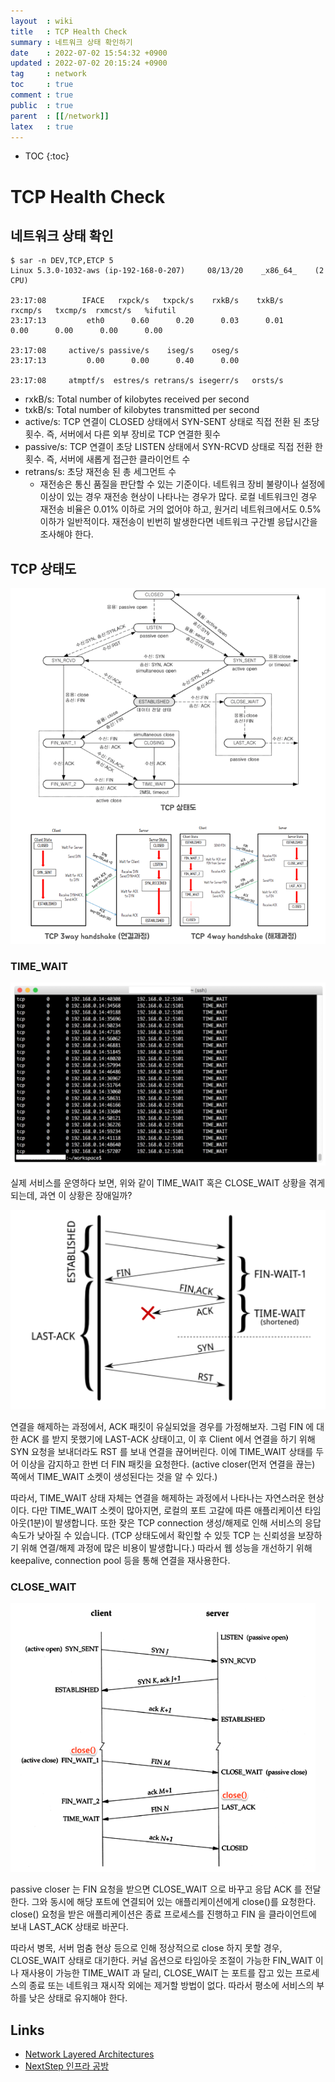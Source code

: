 ```yaml
---
layout  : wiki
title   : TCP Health Check
summary : 네트워크 상태 확인하기
date    : 2022-07-02 15:54:32 +0900
updated : 2022-07-02 20:15:24 +0900
tag     : network
toc     : true
comment : true
public  : true
parent  : [[/network]]
latex   : true
---
```

* TOC
  {:toc}

# TCP Health Check

## 네트워크 상태 확인

```shell
$ sar -n DEV,TCP,ETCP 5
Linux 5.3.0-1032-aws (ip-192-168-0-207) 	08/13/20 	_x86_64_	(2 CPU)

23:17:08        IFACE   rxpck/s   txpck/s    rxkB/s    txkB/s   rxcmp/s   txcmp/s  rxmcst/s   %ifutil
23:17:13         eth0      0.60      0.20      0.03      0.01      0.00      0.00      0.00      0.00

23:17:08     active/s passive/s    iseg/s    oseg/s
23:17:13         0.00      0.00      0.40      0.00

23:17:08     atmptf/s  estres/s retrans/s isegerr/s   orsts/s
```

- rxkB/s: Total number of kilobytes received per second
- txkB/s: Total number of kilobytes transmitted per second
- active/s: TCP 연결이 CLOSED 상태에서 SYN-SENT 상태로 직접 전환 된 초당 횟수. 즉, 서버에서 다른 외부 장비로 TCP 연결한 횟수
- passive/s: TCP 연결이 초당 LISTEN 상태에서 SYN-RCVD 상태로 직접 전환 한 횟수. 즉, 서버에 새롭게 접근한 클라이언트 수
- retrans/s: 초당 재전송 된 총 세그먼트 수
    - 재전송은 통신 품질을 판단할 수 있는 기준이다. 네트워크 장비 불량이나 설정에 이상이 있는 경우 재전송 현상이 나타나는 경우가 많다. 로컬 네트워크인 경우 재전송 비율은 0.01% 이하로 거의 없어야 하고, 원거리 네트워크에서도 0.5% 이하가 일반적이다. 재전송이 빈번히 발생한다면 네트워크 구간별 응답시간을 조사해야 한다.

## TCP 상태도

![](/resource/wiki/network-tcp/tcp.png)

### TIME_WAIT

![](/resource/wiki/network-tcp/timewait.png)

실제 서비스를 운영하다 보면, 위와 같이 TIME_WAIT 혹은 CLOSE_WAIT 상황을 겪게 되는데, 과연 이 상황은 장애일까?

![](/resource/wiki/network-tcp/timewait2.png)

연결을 해제하는 과정에서, ACK 패킷이 유실되었을 경우를 가정해보자. 그럼 FIN 에 대한 ACK 를 받지 못했기에 LAST-ACK 상태이고, 이 후 Client 에서 연결을 하기 위해 SYN 요청을 보내더라도 RST 를 보내 연결을 끊어버린다. 이에 TIME_WAIT 상태를 두어 이상을 감지하고 한번 더 FIN 패킷을 요청한다. (active closer(먼저 연결을 끊는) 쪽에서 TIME_WAIT 소켓이 생성된다는 것을 알 수 있다.)

따라서, TIME_WAIT 상태 자체는 연결을 해제하는 과정에서 나타나는 자연스러운 현상이다. 다만 TIME_WAIT 소켓이 많아지면, 로컬의 포트 고갈에 따른 애플리케이션 타임아웃(1분)이 발생합니다. 또한 잦은 TCP connection 생성/해제로 인해 서비스의 응답속도가 낮아질 수 있습니다. (TCP 상태도에서 확인할 수 있듯 TCP 는 신뢰성을 보장하기 위해 연결/해제 과정에 많은 비용이 발생합니다.) 따라서 웹 성능을 개선하기 위해 keepalive, connection pool 등을 통해 연결을 재사용한다.

### CLOSE_WAIT

![](/resource/wiki/network-tcp/closewait.png)

passive closer 는 FIN 요청을 받으면 CLOSE_WAIT 으로 바꾸고 응답 ACK 를 전달한다. 그와 동시에 해당 포트에 연결되어 있는 애플리케이션에게 close()를 요청한다. close() 요청을 받은 애플리케이션은 종료 프로세스를 진행하고 FIN 을 클라이언트에 보내 LAST_ACK 상태로 바꾼다.

따라서 병목, 서버 멈춤 현상 등으로 인해 정상적으로 close 하지 못할 경우, CLOSE_WAIT 상태로 대기한다. 커널 옵션으로 타임아웃 조절이 가능한 FIN_WAIT 이나 재사용이 가능한 TIME_WAIT 과 달리, CLOSE_WAIT 는 포트를 잡고 있는 프로세스의 종료 또는 네트워크 재시작 외에는 제거할 방법이 없다. 따라서 평소에 서비스의 부하를 낮은 상태로 유지해야 한다.

## Links

- [Network Layered Architectures](https://baekjungho.github.io/wiki/network/network-layeredarchitectures/)
- [NextStep 인프라 공방](https://edu.nextstep.camp/)